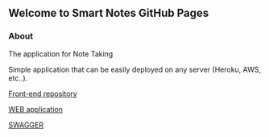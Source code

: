 ## Welcome to Smart Notes GitHub Pages

### About
The application for Note Taking

Simple application that can be easily deployed on any server (Heroku, AWS, etc..).

[Front-end repository](https://github.com/egoza88/smart-notes-front-end)

[WEB application](https://nameless-scrubland-27518.herokuapp.com)

[SWAGGER](https://secure-escarpment-47914.herokuapp.com/swagger-ui/)
